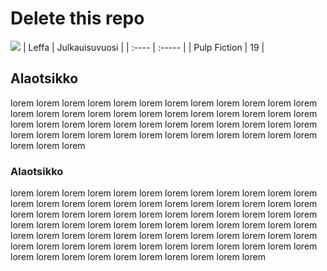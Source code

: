 # Delete this repo

![](https://pbs.twimg.com/profile_images/742877069793742848/c0Ec2mTU.jpg)
| Leffa | Julkauisuvuosi |
| :---- | :----- |
| Pulp Fiction | 19 |
## Alaotsikko
lorem lorem lorem lorem lorem lorem lorem lorem lorem lorem lorem lorem lorem lorem lorem lorem lorem lorem lorem lorem lorem lorem lorem lorem lorem lorem lorem lorem lorem lorem lorem lorem lorem lorem lorem lorem lorem lorem lorem lorem lorem lorem lorem lorem lorem lorem lorem lorem lorem lorem lorem

### Alaotsikko
lorem lorem lorem lorem lorem lorem lorem lorem lorem lorem lorem lorem lorem lorem lorem lorem lorem lorem lorem lorem lorem lorem lorem lorem lorem lorem lorem lorem lorem lorem lorem lorem lorem lorem lorem lorem lorem lorem lorem lorem lorem lorem lorem lorem lorem lorem lorem lorem lorem lorem lorem lorem lorem lorem lorem lorem lorem lorem lorem lorem lorem lorem lorem lorem lorem lorem lorem lorem lorem lorem lorem lorem lorem lorem lorem lorem lorem lorem lorem lorem lorem lorem

